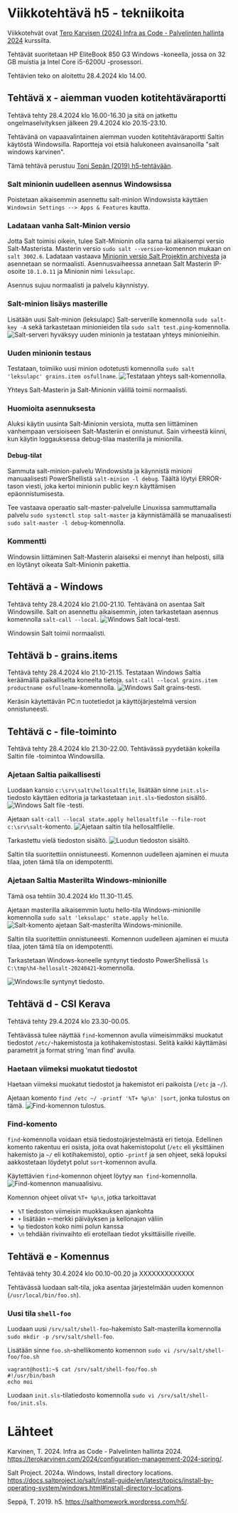 # Viikkotehtävä h5 - tekniikoita
Viikkotehvät ovat [Tero Karvisen (2024) Infra as Code - Palvelinten hallinta 2024](https://terokarvinen.com/2024/configuration-management-2024-spring/) kurssilta.

Tehtävät suoritetaan HP EliteBook 850 G3 Windows -koneella, jossa on 32 GB muistia ja Intel Core i5-6200U -prosessori.

Tehtävien teko on aloitettu 28.4.2024 klo 14.00.

## Tehtävä x - aiemman vuoden kotitehtäväraportti

Tehtävä tehty 28.4.2024 klo 16.00-16.30 ja sitä on jatkettu ongelmaselvityksen jälkeen 29.4.2024 klo 20.15-23.10. 

Tehtävänä on vapaavalintainen aiemman vuoden kotitehtäväraportti Saltin käytöstä Windowsilla. Raportteja voi etsiä halukoneen avainsanoilla "salt windows karvinen".

Tämä tehtävä perustuu [Toni Sepän (2019) h5-tehtävään](https://salthomework.wordpress.com/h5/).

### Salt minionin uudelleen asennus Windowsissa
Poistetaan aikaisemmin asennettu salt-minion Windowsista käyttäen `Windowsin Settings --> Apps & Features` kautta.

### Ladataan vanha Salt-Minion versio
Jotta Salt toimisi oikein, tulee Salt-Minionin olla sama tai aikaisempi versio Salt-Masterista. Masterin versio `sudo salt --version`-komennon mukaan on `salt 3002.6`. Ladataan vastaava [Minionin versio Salt Projektin archivesta](https://archive.repo.saltproject.io/windows/Salt-Minion-3002.6-Py3-x86-Setup.exe) ja asennetaan se normaalisti. Asennusvaiheessa annetaan Salt Masterin IP-osoite `10.1.0.11` ja Minionin nimi `leksulapc`.

Asennus sujuu normaalisti ja palvelu käynnistyy.

### Salt-minion lisäys masterille
Lisätään uusi Salt-minion (leksulapc) Salt-serverille komennolla `sudo salt-key -A` sekä tarkastetaan minionieiden tila `sudo salt test.ping`-komennolla.
![Salt-serveri hyväksyy uuden minionin ja testataan yhteys minionieihin.](https://github.com/leksu70/2024k-ph-teht/blob/master/kuvat/h5-x-salt-key-a.png "Salt-serveri hyväksyy uuden minionin ja testataan yhteys minionieihin.")

### Uuden minionin testaus
Testataan, toimiiko uusi minion odotetusti komennolla `sudo salt 'leksulapc' grains.item osfullname`.
![Testataan yhteys salt-komennolla.](https://github.com/leksu70/2024k-ph-teht/blob/master/kuvat/h5-x-salt-test-new.png "Testataan yhteys salt-komennolla.")

Yhteys Salt-Masterin ja Salt-Minionin välillä toimii normaalisti.

### Huomioita asennuksesta
Aluksi käytin uusinta Salt-Minionin versiota, mutta sen liittäminen vanhempaan versioiseen Salt-Masteriin ei onnistunut. Sain virheestä kiinni, kun käytin loggauksessa debug-tilaa masterilla ja minionilla.

#### Debug-tilat
Sammuta salt-minion-palvelu Windowsista ja käynnistä minioni manuaalisesti PowerShellistä `salt-minion -l debug`. Täältä löytyi ERROR-tason viesti, joka kertoi minionin public key:n käyttämisen epäonnistumisesta.

Tee vastaava operaatio salt-master-palvelulle Linuxissa sammuttamalla palvelu `sudo systemctl stop salt-master` ja käynnistämällä se manuaalisesti `sudo salt-master -l debug`-komennolla.

### Kommentti
Windowsin liittäminen Salt-Masterin alaiseksi ei mennyt ihan helposti, sillä en löytänyt oikeata Salt-Minionin pakettia.

## Tehtävä a - Windows
Tehtävä tehty 28.4.2024 klo 21.00-21.10.
Tehtävänä on asentaa Salt Windowsille. Salt on asennettu aikaisemmin, joten tarkastetaan asennus komennolla `salt-call --local`.
![Windows Salt local-testi.](https://github.com/leksu70/2024k-ph-teht/blob/master/kuvat/h5-a-salt-call-local.png "Windows Salt local -testi.")

Windowsin Salt toimii normaalisti.

## Tehtävä b - grains.items
Tehtävä tehty 28.4.2024 klo 21.10-21.15.
Testataan Windows Saltia keräämällä paikalliselta koneelta tietoja.
`salt-call --local grains.item productname osfullname`-komennolla.
![Windows Salt grains-testi.](https://github.com/leksu70/2024k-ph-teht/blob/master/kuvat/h5-b-win-salt-grains.png "Windows Salt grans -testi.")

Keräsin käytettävän PC:n tuotetiedot ja käyttöjärjestelmä version onnistuneesti.

## Tehtävä c - file-toiminto
Tehtävä tehty 28.4.2024 klo 21.30-22.00.
Tehtävässä pyydetään kokeilla Saltin file -toimintoa Windowsilla.

### Ajetaan Saltia paikallisesti
Luodaan kansio `c:\srv\salt\hellosaltfile`, lisätään sinne `init.sls`-tiedosto käyttäen editoria ja tarkastetaan `init.sls`-tiedoston sisältö.
![Windows Salt file -testi.](https://github.com/leksu70/2024k-ph-teht/blob/master/kuvat/h5-c-salt-file.png "Windows Salt file -testi.")

Ajetaan `salt-call --local state.apply hellosaltfile --file-root c:\srv\salt`-komento.
![Ajetaan saltin tila hellosaltfilelle.](https://github.com/leksu70/2024k-ph-teht/blob/master/kuvat/h5-c-salt-state-apply.png "Ajetaan saltin tila hellosaltfilelle.")

Tarkastettu vielä tiedoston sisältö.
![Luodun tiedoston sisältö.](https://github.com/leksu70/2024k-ph-teht/blob/master/kuvat/h5-c-salt-file-contains.png "Luodun tiedoston sisältö.")

Saltin tila suoritettiin onnistuneesti. Komennon uudelleen ajaminen ei muuta tilaa, joten tämä tila on idempotentti.

### Ajetaan Saltia Masterilta Windows-minionille
Tämä osa tehtiin 30.4.2024 klo 11.30-11.45.

Ajetaan masterilla aikaisemmin luotu hello-tila Windows-minionille komennolla `sudo salt 'leksulapc' state.apply hello`.
![Salt-komento ajetaan Salt-masterilta Windows-minionille.](https://github.com/leksu70/2024k-ph-teht/blob/master/kuvat/h5-c-master-win-minion-hello.png "Salt-komento ajetaan Salt-masterilta Windows-minionille.")

Saltin tila suoritettiin onnistuneesti. Komennon uudelleen ajaminen ei muuta tilaa, joten tämä tila on idempotentti.

Tarkastetaan Windows-koneelle syntynyt tiedosto PowerShellissä `ls C:\tmp\h4-hellosalt-20240421`-komennolla.

![Windows:lle syntynyt tiedosto.](https://github.com/leksu70/2024k-ph-teht/blob/master/kuvat/h5-c-win-hello.png "Windows:lle syntynyt tiedosto.")

## Tehtävä d - CSI Kerava
Tehtävä tehty 29.4.2024 klo 23.30-00.05.

Tehtävässä tulee näyttää `find`-komennon avulla viimeisimmäksi muokatut tiedostot `/etc/`-hakemistosta ja kotihakemistostasi. Selitä kaikki käyttämäsi parametrit ja format string 'man find' avulla.

### Haetaan viimeksi muokatut tiedostot
Haetaan viimeksi muokatut tiedostot ja hakemistot eri paikoista (`/etc` ja `~/`).

Ajetaan komento `find /etc ~/ -printf '%T+ %p\n' |sort`, jonka tulostus on tämä.
![Find-komennon tulostus.](https://github.com/leksu70/2024k-ph-teht/blob/master/kuvat/h5-d-find.png "Find-komennon tulostus.")

### Find-komento
`find`-komennolla voidaan etsiä tiedostojärjestelmästä eri tietoja. Edellinen komento rakentuu eri osista, joita ovat hakemistopolut (`/etc` eli yksittäinen hakemisto ja `~/` eli kotihakemisto), optio `-printf` ja sen ohjeet, sekä lopuksi aakkostetaan löydetyt polut `sort`-komennon avulla.

Käytettävien `find`-komennon ohjeet löytyy `man find`-komennolla.
![Find-komennon manuaalisivu.](https://github.com/leksu70/2024k-ph-teht/blob/master/kuvat/h5-d-man-find.png "Find-komennon manuaalisivu.")

Komennon ohjeet olivat `%T+ %p\n`, jotka tarkoittavat
- `%T` tiedoston viimeisin muokkauksen ajankohta
- `+` lisätään `+`-merkki päiväyksen ja kellonajan väliin
- `%p` tiedoston koko nimi polun kanssa
- `\n` tehdään rivinvaihto eli erotellaan tiedot yksittäisille riveille.

## Tehtävä e - Komennus
Tehtävää tehty 30.4.2024 klo 00.10-00.20 ja XXXXXXXXXXXXX

Tehtävässä luodaan salt-tila, joka asentaa järjestelmään uuden komennon (`/usr/local/bin/foo.sh`).

### Uusi tila `shell-foo`
Luodaan uusi `/srv/salt/shell-foo`-hakemisto Salt-masterilla komennolla `sudo mkdir -p /srv/salt/shell-foo`. 

Lisätään sinne `foo.sh`-shellikomento komennon `sudo vi /srv/salt/shell-foo/foo.sh`
```
vagrant@host1:~$ cat /srv/salt/shell-foo/foo.sh
#!/usr/bin/bash
echo moi
```

Luodaan `init.sls`-tilatiedosto komennolla `sudo vi /srv/salt/shell-foo/init.sls`.



# Lähteet
Karvinen, T. 2024. Infra as Code - Palvelinten hallinta 2024. https://terokarvinen.com/2024/configuration-management-2024-spring/.

Salt Project. 2024a. Windows, Install directory locations. https://docs.saltproject.io/salt/install-guide/en/latest/topics/install-by-operating-system/windows.html#install-directory-locations.

Seppä, T. 2019. h5. https://salthomework.wordpress.com/h5/.